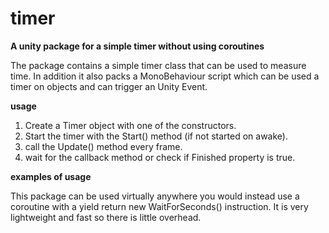 # timer
**A unity package for a simple timer without using coroutines**

The package contains a simple timer class that can be used to measure time. In addition it also packs a MonoBehaviour script
which can be used a timer on objects and can trigger an Unity Event.

**usage**

1. Create a Timer object with one of the constructors.
2. Start the timer with the Start() method (if not started on awake).
3. call the Update() method every frame.
4. wait for the callback method or check if Finished property is true.

**examples of usage**

This package can be used virtually anywhere you would instead use a coroutine with a 
yield return new WaitForSeconds() instruction. It is very lightweight and fast so there is
little overhead.